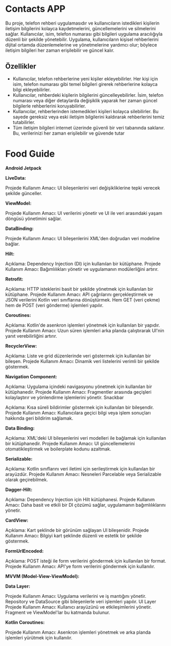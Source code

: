 
# Contacts APP

Bu proje, telefon rehberi uygulamasıdır ve kullanıcıların istedikleri kişilerin iletişim bilgilerini kolayca kaydetmelerini, güncellemelerini ve silmelerini sağlar. Kullanıcılar, isim, telefon numarası gibi bilgileri uygulama aracılığıyla düzenli bir şekilde yönetebilir. Uygulama, kullanıcıların kişisel rehberlerini dijital ortamda düzenlemelerine ve yönetmelerine yardımcı olur; böylece iletişim bilgileri her zaman erişilebilir ve güncel kalır.


## Özellikler

- Kullanıcılar, telefon rehberlerine yeni kişiler ekleyebilirler. Her kişi için isim, telefon numarası gibi temel bilgileri girerek rehberlerine kolayca bilgi ekleyebilirler.
- Kullanıcılar, rehberdeki kişilerin bilgilerini güncelleyebilirler. İsim, telefon numarası veya diğer detaylarda değişiklik yaparak her zaman güncel bilgilerle rehberlerini koruyabilirler.
- Kullanıcılar, rehberlerinden istemedikleri kişileri kolayca silebilirler. Bu sayede gereksiz veya eski iletişim bilgilerini kaldırarak rehberlerini temiz tutabilirler.
- Tüm iletişim bilgileri internet üzerinde güvenli bir veri tabanında saklanır. Bu, verilerinizi her zaman erişilebilir ve güvende tutar

  
# Food Guide

**Android Jetpack**

**LiveData:**

Projede Kullanım Amacı: UI bileşenlerini veri değişikliklerine tepki verecek şekilde günceller.

**ViewModel:**

Projede Kullanım Amacı: UI verilerini yönetir ve UI ile veri arasındaki yaşam döngüsü yönetimini sağlar.

**DataBinding:**

Projede Kullanım Amacı: UI bileşenlerini XML'den doğrudan veri modeline bağlar.

**Hilt:**

Açıklama: Dependency Injection (DI) için kullanılan bir kütüphane.
Projede Kullanım Amacı: Bağımlılıkları yönetir ve uygulamanın modülerliğini artırır.

**Retrofit:**

Açıklama: HTTP isteklerini basit bir şekilde yönetmek için kullanılan bir kütüphane.
Projede Kullanım Amacı: API çağrılarını gerçekleştirmek ve JSON verilerini Kotlin veri sınıflarına dönüştürmek. Hem GET (veri çekme) hem de POST (veri gönderme) işlemleri yapılır.

**Coroutines:**

Açıklama: Kotlin'de asenkron işlemleri yönetmek için kullanılan bir yapıdır.
Projede Kullanım Amacı: Uzun süren işlemleri arka planda çalıştırarak UI'nin yanıt verebilirliğini artırır.

**RecyclerView:**

Açıklama: Liste ve grid düzenlerinde veri göstermek için kullanılan bir bileşen.
Projede Kullanım Amacı: Dinamik veri listelerini verimli bir şekilde göstermek.

**Navigation Component:**

Açıklama: Uygulama içindeki navigasyonu yönetmek için kullanılan bir kütüphanedir.
Projede Kullanım Amacı: Fragmentler arasında geçişleri kolaylaştırır ve yönlendirme işlemlerini yönetir.
Snackbar

Açıklama: Kısa süreli bildirimler göstermek için kullanılan bir bileşendir.
Projede Kullanım Amacı: Kullanıcılara geçici bilgi veya işlem sonuçları hakkında geri bildirim sağlamak.

**Data Binding:**

Açıklama: XML'deki UI bileşenlerini veri modelleri ile bağlamak için kullanılan bir kütüphanedir.
Projede Kullanım Amacı: UI güncellemelerini otomatikleştirmek ve boilerplate kodunu azaltmak.

**Serializable:**

Açıklama: Kotlin sınıflarını veri iletimi için serileştirmek için kullanılan bir arayüzdür.
Projede Kullanım Amacı: Nesneleri Parcelable veya Serializable olarak geçirebilmek.

**Dagger-Hilt:**

Açıklama: Dependency Injection için Hilt kütüphanesi.
Projede Kullanım Amacı: Daha basit ve etkili bir DI çözümü sağlar, uygulamanın bağımlılıklarını yönetir.

**CardView:**

Açıklama: Kart şeklinde bir görünüm sağlayan UI bileşenidir.
Projede Kullanım Amacı: Bilgiyi kart şeklinde düzenli ve estetik bir şekilde göstermek.

**FormUrlEncoded:**

Açıklama: POST isteği ile form verilerini göndermek için kullanılan bir format.
Projede Kullanım Amacı: API'ye form verilerini göndermek için kullanılır.

**MVVM (Model-View-ViewModel):**

**Data Layer:**

Projede Kullanım Amacı: Uygulama verilerini ve iş mantığını yönetir. Repository ve DataSource gibi bileşenlerle veri işlemleri yapılır.
UI Layer
Projede Kullanım Amacı: Kullanıcı arayüzünü ve etkileşimlerini yönetir. Fragment ve ViewModel'lar bu katmanda bulunur.

**Kotlin Coroutines:**

Projede Kullanım Amacı: Asenkron işlemleri yönetmek ve arka planda işlemleri yürütmek için kullanılır.


